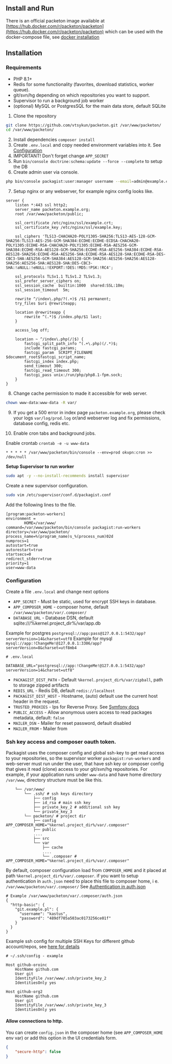 Install and Run
----------------

There is an official packeton image available at [https://hub.docker.com/r/packeton/packeton](https://hub.docker.com/r/packeton/packeton)
which can be used with the docker-compose file, see [docker installation](installation-docker.md)

Installation
------------

### Requirements

- PHP 8.1+
- Redis for some functionality (favorites, download statistics, worker queue).
- git/svn/hg depending on which repositories you want to support.
- Supervisor to run a background job worker
- (optional) MySQL or PostgresSQL for the main data store, default SQLite

1. Clone the repository

```bash
git clone https://github.com/vtsykun/packeton.git /var/www/packeton/
cd /var/www/packeton/
```

2. Install dependencies `composer install`
3. Create `.env.local` and copy needed environment variables into it. See [Configuration](#configuration) 
4.  IMPORTANT! Don't forget change `APP_SECRET`
5. Run `bin/console doctrine:schema:update --force --complete` to setup the DB
6. Create admin user via console.

```bash
php bin/console packagist:user:manager username --email=admin@example.com --password=123456 --admin 
```

7. Setup nginx or any webserver, for example nginx config looks like.

```
server {
    listen *:443 ssl http2;
    server_name packeton.example.org;
    root /var/www/packeton/public;

    ssl_certificate /etc/nginx/ssl/example.crt;
    ssl_certificate_key /etc/nginx/ssl/example.key;

    ssl_ciphers 'TLS13-CHACHA20-POLY1305-SHA256:TLS13-AES-128-GCM-SHA256:TLS13-AES-256-GCM-SHA384:ECDHE:ECDHE-ECDSA-CHACHA20-POLY1305:ECDHE-RSA-CHACHA20-POLY1305:ECDHE-RSA-AES256-GCM-SHA384:ECDHE-RSA-AES128-GCM-SHA256:ECDHE-RSA-AES256-SHA384:ECDHE-RSA-AES128-SHA256:ECDHE-RSA-AES256-SHA:ECDHE-RSA-AES128-SHA:ECDHE-RSA-DES-CBC3-SHA:AES256-GCM-SHA384:AES128-GCM-SHA256:AES256-SHA256:AES128-SHA256:AES256-SHA:AES128-SHA:DES-CBC3-SHA:!aNULL:!eNULL:!EXPORT:!DES:!MD5:!PSK:!RC4';

    ssl_protocols TLSv1.1 TLSv1.2 TLSv1.3;
    ssl_prefer_server_ciphers on;
    ssl_session_cache  builtin:1000  shared:SSL:10m;
    ssl_session_timeout  5m;

    rewrite ^/index\.php/?(.+)$ /$1 permanent;
    try_files $uri @rewriteapp;

    location @rewriteapp {
        rewrite ^(.*)$ /index.php/$1 last;
    }

    access_log off;

    location ~ ^/index\.php(/|$) {
        fastcgi_split_path_info ^(.+\.php)(/.*)$;
        include fastcgi_params;
        fastcgi_param  SCRIPT_FILENAME $document_root$fastcgi_script_name;
        fastcgi_index index.php;
        send_timeout 300;
        fastcgi_read_timeout 300;
        fastcgi_pass unix:/run/php/php8.1-fpm.sock;
    }
}
```

8. Change cache permission to made it accessible for web server.

```bash
chown www-data:www-data -R var/
```

9. If you get a 500 error in index page `packeton.example.org`, please check your logs `var/log/prod.log` or/and webserver log
and fix permissions, database config, redis etc.

10. Enable cron tabs and background jobs.

Enable crontab `crontab -e -u www-data`

```
* * * * * /var/www/packeton/bin/console --env=prod okvpn:cron >> /dev/null
```

**Setup Supervisor to run worker**

```bash
sudo apt -y --no-install-recommends install supervisor
```

Create a new supervisor configuration.

```bash
sudo vim /etc/supervisor/conf.d/packagist.conf
```
Add the following lines to the file.

```
[program:packeton-workers]
environment =
        HOME=/var/www/
command=/var/www/packeton/bin/console packagist:run-workers
directory=/var/www/packeton/
process_name=%(program_name)s_%(process_num)02d
numprocs=1
autostart=true
autorestart=true
startsecs=0
redirect_stderr=true
priority=1
user=www-data
```

### Configuration

Create a file `.env.local` and change next options

- `APP_SECRET` - Must be static, used for encrypt SSH keys in database.
- `APP_COMPOSER_HOME` - composer home, default `/var/www/packeton/var/.composer/`
- `DATABASE_URL` - Database DSN, default sqlite:///%kernel.project_dir%/var/app.db

Example for postgres `postgresql://app:pass@127.0.0.1:5432/app?serverVersion=14&charset=utf8`
Example for mysql `mysql://app:!ChangeMe!@127.0.0.1:3306/app?serverVersion=8&charset=utf8mb4`

```
# .env.local

DATABASE_URL="postgresql://app:!ChangeMe!@127.0.0.1:5432/app?serverVersion=14&charset=utf8"
```

- `PACKAGIST_DIST_PATH` - Default `%kernel.project_dir%/var/zipball`, path to storage zipped artifacts 
- `REDIS_URL` - Redis DB, default `redis://localhost`
- `PACKAGIST_DIST_HOST` - Hostname, (auto) default use the current host header in the request.
- `TRUSTED_PROXIES` - Ips for Reverse Proxy. See [Symfony docs](https://symfony.com/doc/current/deployment/proxies.html)
- `PUBLIC_ACCESS` - Allow anonymous users access to read packages metadata, default: `false`
- `MAILER_DSN` - Mailer for reset password, default disabled
- `MAILER_FROM` - Mailer from

### Ssh key access and composer oauth token.

Packagist uses the composer config and global ssh-key to get read access to your repositories, so
the supervisor worker `packagist:run-workers` and web-server must run under the user,
that have ssh key or composer config that gives it read (clone) access to your git/svn/hg repositories.
For example, if your application runs under `www-data` and have home directory `/var/www`, directory
structure must be like this.

```
    └── /var/www/
        └── .ssh/ # ssh keys directory
            ├── config
            ├── id_rsa # main ssh key
            ├── private_key_2 # additional ssh key
            └── private_key_3
        └── packeton/ # project dir
            ├── config APP_COMPOSER_HOME="%kernel.project_dir%/var/.composer"
            ├── public 
            ....
            ├── src 
            └── var
                ├── cache
                ....
                └── .composer # APP_COMPOSER_HOME="%kernel.project_dir%/var/.composer"
```

By default, composer configuration load from `COMPOSER_HOME` and it placed at path `%kernel.project_dir%/var/.composer`.
if you want to setup authentication in `auth.json` need to place this file to composer home, i e. `/var/www/packeton/var/.composer/`
See [Authentication in auth.json](https://getcomposer.org/doc/articles/authentication-for-private-packages.md#authentication-in-auth-json-per-project)

```
# Example /var/www/packeton/var/.composer/auth.json
{ 
  "http-basic": {
    "git.example.pl": {
      "username": "kastus",
      "password": "489df705a503ac0173256ce01f"
    }
  }
}
```

Example ssh config for multiple SSH Keys for different github account/repos,
see [here for details](https://gist.github.com/jexchan/2351996)

```
# ~/.ssh/config - example

Host github-oroinc
	HostName github.com
	User git
	IdentityFile /var/www/.ssh/private_key_2
	IdentitiesOnly yes

Host github-org2
	HostName github.com
	User git
	IdentityFile /var/www/.ssh/private_key_3
	IdentitiesOnly yes

```

#### Allow connections to http.

You can create `config.json` in the composer home (see `APP_COMPOSER_HOME` env var) or add this option
in the UI credentials form.

```json
{
    "secure-http": false
}
```
